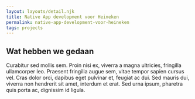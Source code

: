 ```yaml
---
layout: layouts/detail.njk
title: Native App development voor Heineken
permalink: native-app-development-voor-heineken
tags: projects
---
```


## Wat hebben we gedaan

Curabitur sed mollis sem. Proin nisi ex, viverra a magna ultricies, fringilla ullamcorper leo. Praesent fringilla augue sem, vitae tempor sapien cursus vel. Cras dolor orci, dapibus eget pulvinar et, feugiat ac dui. Sed mauris dui, viverra non hendrerit sit amet, interdum et erat. Sed urna ipsum, pharetra quis porta ac, dignissim id ligula.
